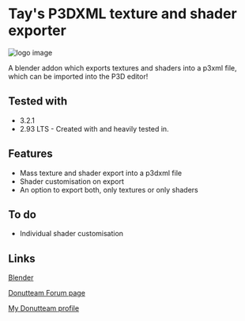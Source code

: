 # Tay's P3DXML texture and shader exporter

![logo image](https://github.com/Twela/textureshader-exporter/blob/main/images/txtshader.png?raw=true)

A blender addon which exports textures and shaders into a p3xml file, which can be imported into the P3D editor!

## Tested with
- 3.2.1
- 2.93 LTS - Created with and heavily tested in.


## Features
- Mass texture and shader export into a p3dxml file
- Shader customisation on export
- An option to export both, only textures or only shaders

## To do
- Individual shader customisation

## Links
[Blender](https://www.blender.org/)

[Donutteam Forum page](https://donutteam.com/forum/topic/4459)

[My Donutteam profile](https://donutteam.com/@Tay)
